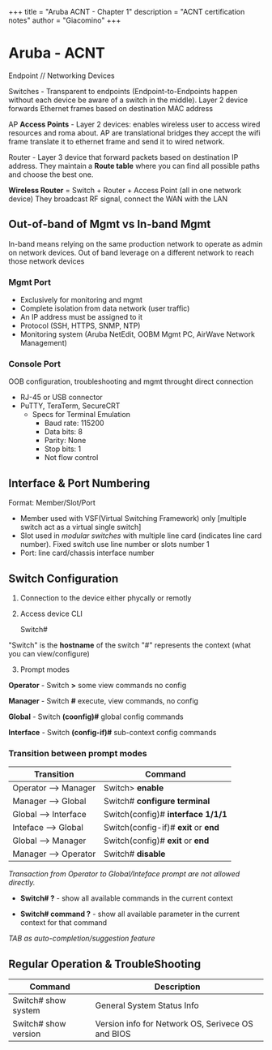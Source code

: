 +++
title = "Aruba ACNT - Chapter 1"
description = "ACNT certification notes"
author = "Giacomino"
+++

# Aruba - ACNT

Endpoint // Networking Devices

Switches - Transparent to endpoints (Endpoint-to-Endpoints happen without each device be aware of a switch in the middle). Layer 2 device forwards Ethernet frames based on destination MAC address

AP **Access Points** - Layer 2 devices: enables wireless user to access wired resources and roma about. AP are translational bridges they accept the wifi frame translate it to ethernet frame and send it to wired network.

Router - Layer 3 device that forward packets based on destination IP address. They maintain a **Route table** where you can find all possible paths and choose the best one.

**Wireless Router** = Switch + Router + Access Point (all in one network device)
They broadcast RF signal, connect the WAN with the LAN

## Out-of-band of Mgmt  vs In-band Mgmt
In-band means relying on the same production network to operate as admin on network devices.
Out of band leverage on a different network to reach those network devices

### Mgmt Port

- Exclusively for monitoring and mgmt
- Complete isolation from data network (user traffic)
- An IP address must be assigned to it
- Protocol (SSH, HTTPS, SNMP, NTP)
- Monitoring system (Aruba NetEdit, OOBM Mgmt PC, AirWave Network Management)

### Console Port

OOB configuration, troubleshooting and mgmt throught direct connection 
- RJ-45 or USB connector
- PuTTY, TeraTerm, SecureCRT
    - Specs for Terminal Emulation
        - Baud rate: 115200
        - Data bits: 8
        - Parity: None
        - Stop bits: 1
        - Not flow control

## Interface & Port Numbering

Format: Member/Slot/Port

- Member used with VSF(Virtual Switching Framework) only [multiple switch act as a virtual single switch]
- Slot used in _modular switches_ with multiple line card (indicates line card number). Fixed switch use line number or slots number 1
- Port: line card/chassis interface number

## Switch Configuration
1. Connection to the device either phycally or remotly
2. Access device CLI

    Switch# 

"Switch" is the **hostname** of the switch
"#" represents the context (what you can view/configure)

3. Prompt modes

**Operator** - Switch **>** some view commands no config

**Manager** - Switch **#**  execute, view commands, no config

**Global** - Switch **(coonfig)#** global config commands

**Interface** - Switch **(config-if)#** sub-context config commands

### Transition between prompt modes

| Transition | Command |
| ----- | ------ |
| Operator  --> Manager | Switch> **enable** |
| Manager --> Global | Switch# **configure terminal** |
| Global --> Interface | Switch(config)# **interface 1/1/1** |
| Inteface --> Global | Switch(config-if)# **exit** or **end** |
| Global --> Manager | Switch(config)# **exit** or **end** |
| Manager --> Operator | Switch# **disable** |
_Transaction from Operator to Global/Inteface prompt are not allowed directly._


- **Switch# ?** - show all available commands in the current context

- **Switch# command ?** - show all available parameter in the current context for that command

_TAB as auto-completion/suggestion feature_


## Regular Operation & TroubleShooting
| Command | Description |
| ----- | ----- |
| Switch# show system  | General System Status Info |
| Switch# show version | Version info for Network OS, Serivece OS and BIOS |
